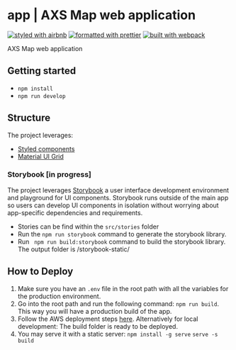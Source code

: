 # app | AXS Map web application

[![styled with airbnb](https://img.shields.io/badge/styled%20with-airbnb-ff5a5f.svg?style=flat-square)](https://github.com/airbnb/javascript)
[![formatted with prettier](https://img.shields.io/badge/formatted_with-prettier-ff69b4.svg?style=flat-square)](https://github.com/prettier/prettier)
[![built with webpack](https://img.shields.io/badge/built%20with-webpack-blue.svg?style=flat-square)](https://github.com/webpack/webpack)

AXS Map web application

## Getting started
* ```npm install```
* ```npm run develop```

## Structure
The project leverages:
* [Styled components](https://www.styled-components.com/) 
* [Material UI Grid](https://material-ui.com/components/grid/)

### Storybook [in progress]
The project leverages [Storybook](https://storybook.js.org/) a user interface development environment and playground for UI components.
Storybook runs outside of the main app so users can develop UI components in isolation without worrying about app-specific dependencies and requirements.

* Stories can be find within the ```src/stories``` folder
* Run the ```npm run storybook``` command to generate the storybook library.
* Run ``` npm run build:storybook``` command to build the storybook library. The output folder is /storybook-static/


## How to Deploy
1. Make sure you have an ```.env``` file in the root path with all the variables for the production environment.
2. Go into the root path and run the following command: ```npm run build```. This way you will have a production build of the app.
3. Follow the AWS deployment steps [here](docs/AWS-DEPLOYMENT.md).
Alternatively for local development: 
The build folder is ready to be deployed.
4. You may serve it with a static server:
    ```npm install -g serve```
    ```serve -s build```


